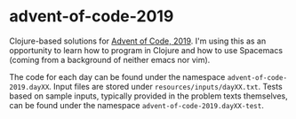 # advent-of-code-2019

Clojure-based solutions for [Advent of Code, 2019](https://adventofcode.com/). I'm using this as an opportunity to learn how to program in Clojure and how to use Spacemacs (coming from a background of neither emacs nor vim). 

The code for each day can be found under the namespace `advent-of-code-2019.dayXX`. Input files are stored under `resources/inputs/dayXX.txt`. Tests based on sample inputs, typically provided in the problem texts themselves, can be found under the namespace `advent-of-code-2019.dayXX-test`.
